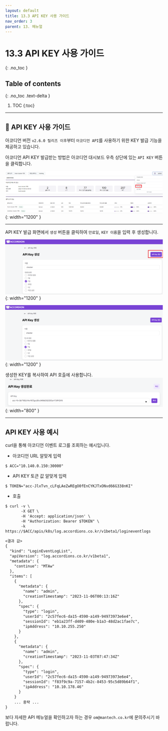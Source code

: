 ```yaml
---
layout: default
title: 13.3 API KEY 사용 가이드
nav_order: 3
parent: 13. 메뉴얼
---
```


# 13.3 API KEY 사용 가이드
{: .no_toc }

## Table of contents
{: .no_toc .text-delta }

1. TOC
{:toc}

---

## 📖 API KEY 사용 가이드

아코디언 버전 `v2.6.0 릴리즈 이후`부터 `아코디언 API`를 사용하기 위한 KEY 발급 기능을 제공하고 있습니다.

아코디언 API KEY 발급받는 방법은 아코디언 대시보드 우측 상단에 있는 `API KEY` 버튼을 클릭합니다.

![3_api_key.png](/assets/images/manual/3_api_key.png){: width="1200" }

---

API KEY 발급 화면에서 `생성` 버튼을 클릭하여 `만료일`, `KEY 이름`을 입력 후 생성합니다.

![3_create_api_key_1.png](/assets/images/manual/3_create_api_key_1.png){: width="1200" }

![3_create_api_key_2.png](/assets/images/manual/3_create_api_key_2.png){: width="1200" }

생성한 KEY를 복사하여 API 호출에 사용합니다.
![3_create_api_key_3.png](/assets/images/manual/3_create_api_key_3.png){: width="800" }

---

## **API KEY 사용 예시**

curl을 통해 아코디언 이벤트 로그를 조회하는 예시입니다.

- 아코디언 URL 알맞게 입력
```
$ ACC="10.140.0.150:30000"
```

- API KEY 토큰 값 알맞게 입력
```
$ TOKEN="acc-JlxTvn_cLFqLAeZwREgO0fEnCYKJTxONvd66G338nKI"
```

- 호출
```
$ curl -v \
       -X GET \
       -H 'Accept: application/json' \
       -H "Authorization: Bearer $TOKEN" \
       -k https://$ACC/apis/k8s/log.accordions.co.kr/v1beta1/logineventlogs
```

```
<결과 값>
{
  "kind": "LoginEventLogList",
  "apiVersion": "log.accordions.co.kr/v1beta1",
  "metadata": {
    "continue": "MTAw"
  },
  "items": [
    {
      "metadata": {
        "name": "admin",
        "creationTimestamp": "2023-11-06T00:13:16Z"
      },
      "spec": {
        "type": "login",
        "userId": "2c57fec6-da15-4590-a149-94973973e6e4",
        "sessionId": "eb1a23ff-d409-480e-b1a3-48d2ac1fae7c",
        "ipAddress": "10.10.255.250"
      }
    },
    {
      "metadata": {
        "name": "admin",
        "creationTimestamp": "2023-11-03T07:47:34Z"
      },
      "spec": {
        "type": "login",
        "userId": "2c57fec6-da15-4590-a149-94973973e6e4",
        "sessionId": "f83f9c9a-7157-4b2c-8453-95c5d89b64f1",
        "ipAddress": "10.10.178.46"
      }
    }
    ... 중략 ...
}
```


보다 자세한 API 메뉴얼을 확인하고자 하는 경우 `om@mantech.co.kr`에 문의주시기 바랍니다.